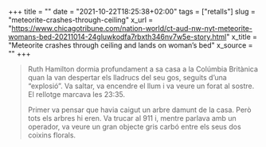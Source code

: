 +++
title = ""
date = "2021-10-22T18:25:38+02:00"
tags = ["retalls"]
slug = "meteorite-crashes-through-ceiling"
x_url = "https://www.chicagotribune.com/nation-world/ct-aud-nw-nyt-meteorite-womans-bed-20211014-24gluwkodfa7rbxth346nv7w5e-story.html"
x_title = "Meteorite crashes through ceiling and lands on woman’s bed"
x_source = ""
+++


> Ruth Hamilton dormia profundament a sa casa a la Colúmbia Britànica quan la van despertar els lladrucs del seu gos, seguits d’una “explosió”. Va saltar, va encendre el llum i va veure un forat al sostre. El rellotge marcava les 23:35.
> 
> Primer va pensar que havia caigut un arbre damunt de la casa. Però tots els arbres hi eren. Va trucar al 911 i, mentre parlava amb un operador, va veure un gran objecte gris carbó entre els seus dos coixins florals.
